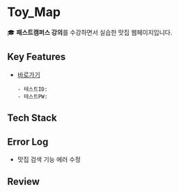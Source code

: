 # Toy_Map

🎓 **패스트캠퍼스 강의**를 수강하면서 실습한 맛집 웹페이지입니다.


## Key Features

- [바로가기](https://toy-map.vercel.app)
  ```
  - 테스트ID: 
  - 테스트PW: 
  ```

## Tech Stack

## Error Log
- 맛집 검색 기능 에러 수정

## Review
